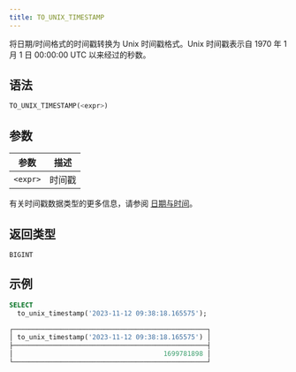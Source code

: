 ```yaml
---
title: TO_UNIX_TIMESTAMP
---
```


将日期/时间格式的时间戳转换为 Unix 时间戳格式。Unix 时间戳表示自 1970 年 1 月 1 日 00:00:00 UTC 以来经过的秒数。

## 语法

```sql
TO_UNIX_TIMESTAMP(<expr>)
```

## 参数

| 参数        | 描述         |
| ----------- | ------------------- |
| `<expr>`    | 时间戳           |

有关时间戳数据类型的更多信息，请参阅 [日期与时间](../../00-sql-reference/10-data-types/datetime.md)。

## 返回类型

`BIGINT`

## 示例

```sql
SELECT
  to_unix_timestamp('2023-11-12 09:38:18.165575');

┌─────────────────────────────────────────────────┐
│ to_unix_timestamp('2023-11-12 09:38:18.165575') │
├─────────────────────────────────────────────────┤
│                                      1699781898 │
└─────────────────────────────────────────────────┘
```